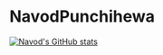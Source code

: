 # NavodPunchihewa

[![Navod's GitHub stats](https://github-readme-stats.vercel.app/api?username=RockNav24&show_icons=true)](https://github.com/anuraghazra/github-readme-stats)
